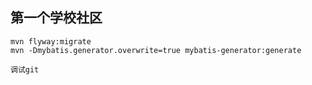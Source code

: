 ## 第一个学校社区

```
mvn flyway:migrate
mvn -Dmybatis.generator.overwrite=true mybatis-generator:generate
```

```
调试git
```
